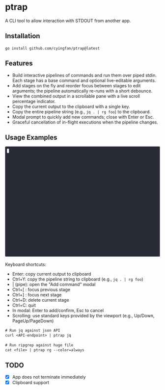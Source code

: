 # ptrap

A CLI tool to allow interaction with STDOUT from another app.


## Installation
`go install github.com/cyingfan/ptrap@latest`

## Features
- Build interactive pipelines of commands and run them over piped stdin. Each stage has a base command and optional live-editable arguments. 
- Add stages on the fly and reorder focus between stages to edit arguments; the pipeline automatically re-runs with a short debounce.
- View the combined output in a scrollable pane with a live scroll percentage indicator.
- Copy the current output to the clipboard with a single key.
- Copy the entire pipeline string (e.g., `jq . | rg foo`) to the clipboard.
- Modal prompt to quickly add new commands; close with Enter or Esc.
- Graceful cancellation of in-flight executions when the pipeline changes.

## Usage Examples
![Demo](ptrap.gif)

Keyboard shortcuts:
- Enter: copy current output to clipboard
- Ctrl+Y: copy the pipeline string to clipboard (e.g., `jq . | rg foo`)
- | (pipe): open the "Add command" modal
- Ctrl+[ : focus previous stage
- Ctrl+] : focus next stage
- Ctrl+D: delete current stage
- Ctrl+C: quit
- In modal: Enter to add/confirm, Esc to cancel
- Scrolling: use standard keys provided by the viewport (e.g., Up/Down, PageUp/PageDown)

```
# Run jq against json API
curl <API-endpoint> | ptrap jq

# Run ripgrep against huge file
cat <file> | ptrap rg --color=always
```


## TODO
- [X] App does not terminate immediately
- [X] Clipboard support
